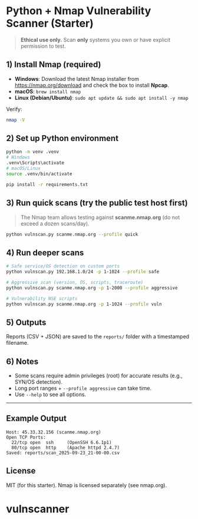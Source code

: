 # Python + Nmap Vulnerability Scanner (Starter)

> **Ethical use only.** Scan **only** systems you own or have explicit permission to test.

## 1) Install Nmap (required)
- **Windows**: Download the latest Nmap installer from https://nmap.org/download and check the box to install **Npcap**.
- **macOS**: `brew install nmap`
- **Linux (Debian/Ubuntu)**: `sudo apt update && sudo apt install -y nmap`

Verify:
```bash
nmap -V
```

## 2) Set up Python environment
```bash
python -m venv .venv
# Windows
.venv\Scripts\activate
# macOS/Linux
source .venv/bin/activate

pip install -r requirements.txt
```

## 3) Run quick scans (try the public test host first)
> The Nmap team allows testing against **scanme.nmap.org** (do not exceed a dozen scans/day).
```bash
python vulnscan.py scanme.nmap.org --profile quick
```

## 4) Run deeper scans
```bash
# Safe service/OS detection on custom ports
python vulnscan.py 192.168.1.0/24 -p 1-1024 --profile safe

# Aggressive scan (version, OS, scripts, traceroute)
python vulnscan.py scanme.nmap.org -p 1-2000 --profile aggressive

# Vulnerability NSE scripts
python vulnscan.py scanme.nmap.org -p 1-1024 --profile vuln
```

## 5) Outputs
Reports (CSV + JSON) are saved to the `reports/` folder with a timestamped filename.

## 6) Notes
- Some scans require admin privileges (root) for accurate results (e.g., SYN/OS detection).
- Long port ranges + `--profile aggressive` can take time.
- Use `--help` to see all options.

---

## Example Output
```
Host: 45.33.32.156 (scanme.nmap.org)
Open TCP Ports:
  22/tcp open  ssh     (OpenSSH 6.6.1p1)
  80/tcp open  http    (Apache httpd 2.4.7)
Saved: reports/scan_2025-09-23_21-00-00.csv
```

## License
MIT (for this starter). Nmap is licensed separately (see nmap.org).
# vulnscanner
